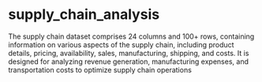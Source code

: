 # supply_chain_analysis
The supply chain dataset comprises 24 columns and 100+ rows, containing information on various aspects of the supply chain, including product details, pricing, availability, sales, manufacturing, shipping, and costs. It is designed for analyzing revenue generation, manufacturing expenses, and transportation costs to optimize supply chain operations
